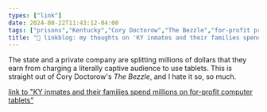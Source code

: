 ```yaml
---
types: ["link"]
date: 2024-08-22T11:43:12-04:00
tags: ["prisons","Kentucky","Cory Doctorow","The Bezzle","for-profit prisons"]
title: "🔗 linkblog: my thoughts on 'KY inmates and their families spend millions on for-profit computer tablets'"
---
```

The state and a private company are splitting millions of dollars that they earn from charging a literally captive audience to use tablets. This is straight out of Cory Doctorow's *The Bezzle*, and I hate it so, so much.

[link to "KY inmates and their families spend millions on for-profit computer tablets"](https://www.kentucky.com/news/politics-government/article291264970.html)

